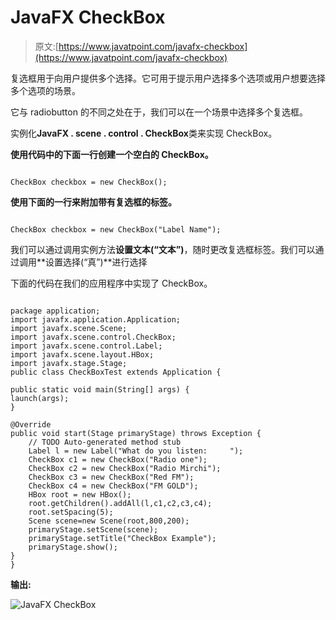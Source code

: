 # JavaFX CheckBox

> 原文:[https://www.javatpoint.com/javafx-checkbox](https://www.javatpoint.com/javafx-checkbox)

复选框用于向用户提供多个选择。它可用于提示用户选择多个选项或用户想要选择多个选项的场景。

它与 radiobutton 的不同之处在于，我们可以在一个场景中选择多个复选框。

实例化**JavaFX . scene . control . CheckBox**类来实现 CheckBox。

**使用代码中的下面一行创建一个空白的 CheckBox。**

```

CheckBox checkbox = new CheckBox();

```

**使用下面的一行来附加带有复选框的标签。**

```

CheckBox checkbox = new CheckBox("Label Name");

```

我们可以通过调用实例方法**设置文本(“文本”)**，随时更改复选框标签。我们可以通过调用**设置选择(“真”)**进行选择

下面的代码在我们的应用程序中实现了 CheckBox。

```

package application;
import javafx.application.Application;
import javafx.scene.Scene;
import javafx.scene.control.CheckBox;
import javafx.scene.control.Label;
import javafx.scene.layout.HBox;
import javafx.stage.Stage;
public class CheckBoxTest extends Application {

public static void main(String[] args) {
launch(args);	
}

@Override
public void start(Stage primaryStage) throws Exception {
	// TODO Auto-generated method stub
	Label l = new Label("What do you listen:     ");
	CheckBox c1 = new CheckBox("Radio one");
	CheckBox c2 = new CheckBox("Radio Mirchi");
	CheckBox c3 = new CheckBox("Red FM");
	CheckBox c4 = new CheckBox("FM GOLD");
	HBox root = new HBox();
	root.getChildren().addAll(l,c1,c2,c3,c4);
	root.setSpacing(5);
	Scene scene=new Scene(root,800,200);
	primaryStage.setScene(scene);
	primaryStage.setTitle("CheckBox Example");
	primaryStage.show();
}
}

```

**输出:**

![JavaFX CheckBox](../Images/a2275768e65fc7b2c21a2e25a4d79a50.png)